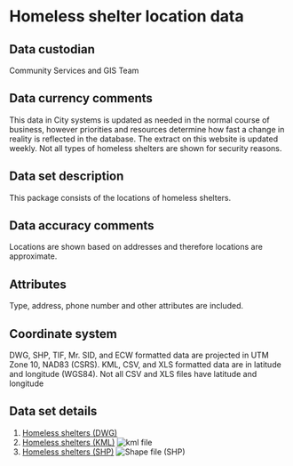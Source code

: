 # Homeless shelter  location data 
## Data custodian
Community Services and GIS Team

## Data currency comments
This data in City systems is updated as needed in the normal course of
business, however priorities and resources determine how fast a change in
reality is reflected in the database. The extract on this website is updated
weekly. Not all types of homeless shelters are shown for security reasons.

##  Data set description
This package consists of the locations of homeless shelters.

## Data accuracy comments
Locations are shown based on addresses and therefore locations are
approximate.

## Attributes
Type, address, phone number and other attributes are included.

## Coordinate system
DWG, SHP, TIF, Mr. SID, and ECW formatted data are projected in UTM Zone 10,
NAD83 (CSRS). KML, CSV, and XLS formatted data are in latitude and longitude
(WGS84). Not all CSV and XLS files have latitude and longitude

## Data set details
  1. [Homeless shelters (DWG)](ftp://webftp.vancouver.ca/OpenData/dwg/homeless_shelters.dwg)
  2. [Homeless shelters (KML)](../download/kml/homeless_shelters.kmz) ![kml file](../images/Icon_kml.gif)
  3. [ Homeless shelters (SHP)](ftp://webftp.vancouver.ca/OpenData/shape/homeless_shelters_shp.zip) ![Shape file \(SHP\)](../images/icon_shape.jpg)

